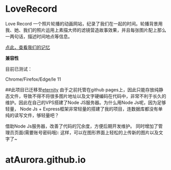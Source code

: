 # LoveRecord
Love Record 一个照片轮播的动画网站，纪录了我们在一起的时间。轮播背景用我、她、我们的照片运用上素描大师的滤镜营造故事效果，并且每张图片配上那么一两句话，描述时间地点等信息。

[点此，查看我们的记忆](https://iamjohnnyzhuang.github.io/LoveRecord/iloveu.html) 



**兼容性**

目前已测试：

Chrome/Firefox/Edge/Ie 11



##此项目已迁移至[eternity](https://github.com/iamjohnnyzhuang/eternity)
由于之前托管在github pages上，因此只能存放纯静态文件，导致不得不将很多图片地址以及文字硬编码在代码中，非常不利于长久的维护。因此在自己的VPS搭建了Node JS服务器。为什么用Node Js呢，因为足够轻量， Node Js + Express框架非常轻量的搭建了我的项目，连数据库都没有单纯的读写文件，够轻量吧？

借助Node Js服务器，改善了代码的冗余度，方便后期开发维护。 同时增加了管理员页面(需要账号密码哦): 
这样，可以在图形界面上轻松的上传新的图片以及文字了~
# atAurora.github.io
